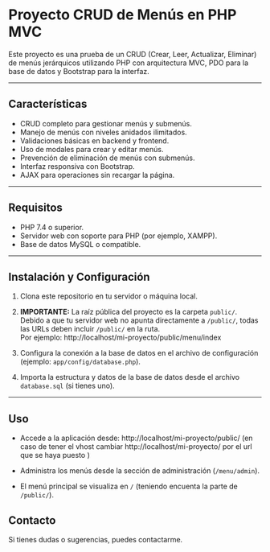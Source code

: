# Proyecto CRUD de Menús en PHP MVC

Este proyecto es una prueba de un CRUD (Crear, Leer, Actualizar, Eliminar) de menús jerárquicos utilizando PHP con arquitectura MVC, PDO para la base de datos y Bootstrap para la interfaz.

---

## Características

- CRUD completo para gestionar menús y submenús.
- Manejo de menús con niveles anidados ilimitados.
- Validaciones básicas en backend y frontend.
- Uso de modales para crear y editar menús.
- Prevención de eliminación de menús con submenús.
- Interfaz responsiva con Bootstrap.
- AJAX para operaciones sin recargar la página.

---

## Requisitos

- PHP 7.4 o superior.
- Servidor web con soporte para PHP (por ejemplo, XAMPP).
- Base de datos MySQL o compatible.

---

## Instalación y Configuración

1. Clona este repositorio en tu servidor o máquina local.

2. **IMPORTANTE:** La raíz pública del proyecto es la carpeta `public/`.  
   Debido a que tu servidor web no apunta directamente a `/public/`, todas las URLs deben incluir `/public/` en la ruta.  
   Por ejemplo: http://localhost/mi-proyecto/public/menu/index

   
3. Configura la conexión a la base de datos en el archivo de configuración (ejemplo: `app/config/database.php`).

4. Importa la estructura y datos de la base de datos desde el archivo `database.sql` (si tienes uno).

---

## Uso

- Accede a la aplicación desde: http://localhost/mi-proyecto/public/ (en caso de tener el vhost cambiar http://localhost/mi-proyecto/ por el url que se haya puesto )

- Administra los menús desde la sección de administración (`/menu/admin`).

- El menú principal se visualiza en `/` (teniendo encuenta la parte de `/public/`).


## Contacto

Si tienes dudas o sugerencias, puedes contactarme.

